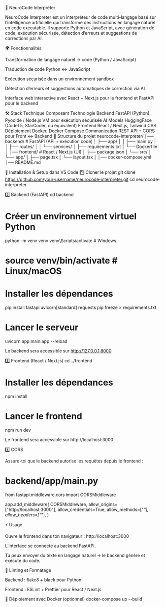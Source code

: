 🧠 NeuroCode Interpreter

NeuroCode Interpreter est un interpréteur de code multi-langage basé sur l’intelligence artificielle qui transforme des instructions en langage naturel en code exécutable.
Il supporte Python et JavaScript, avec génération de code, exécution sécurisée, détection d’erreurs et suggestions de corrections par AI.

🌍 Fonctionnalités

Transformation de langage naturel → code (Python / JavaScript)

Traduction de code Python ↔ JavaScript

Exécution sécurisée dans un environnement sandbox

Détection d’erreurs et suggestions automatiques de correction via AI

Interface web interactive avec React + Next.js pour le frontend et FastAPI pour le backend

🛠 Stack Technique
Composant	Technologie
Backend	FastAPI (Python), Pyodide / Node.js VM pour exécution sécurisée
AI Models	HuggingFace (CodeT5, StarCoder, ou équivalent)
Frontend	React / Next.js, Tailwind CSS
Déploiement	Docker, Docker Compose
Communication	REST API + CORS pour Front ↔ Backend
📂 Structure du projet
neurocode-interpreter/
│── backend/           # FastAPI (API + exécution code)
│   ├── app/
│   │   ├── main.py
│   │   ├── routes/
│   │   └── services/
│   ├── requirements.txt
│   └── Dockerfile
│
│── frontend/          # React / Next.js (UI)
│   ├── package.json
│   └── src/
│       └── app/
│           ├── page.tsx
│           └── layout.tsx
│
│── docker-compose.yml
│── README.md

🚀 Installation & Setup dans VS Code
1️⃣ Cloner le projet
git clone https://github.com/your-username/neurocode-interpreter.git
cd neurocode-interpreter

2️⃣ Backend (FastAPI)
cd backend

# Créer un environnement virtuel Python
python -m venv venv
venv\Scripts\activate       # Windows
# source venv/bin/activate  # Linux/macOS

# Installer les dépendances
pip install fastapi uvicorn[standard] requests
pip freeze > requirements.txt

# Lancer le serveur
uvicorn app.main:app --reload


Le backend sera accessible sur http://127.0.0.1:8000

3️⃣ Frontend (React / Next.js)
cd ../frontend

# Installer les dépendances
npm install

# Lancer le frontend
npm run dev


Le frontend sera accessible sur http://localhost:3000

4️⃣ CORS

Assure-toi que le backend autorise les requêtes depuis le frontend :

# backend/app/main.py
from fastapi.middleware.cors import CORSMiddleware

app.add_middleware(
    CORSMiddleware,
    allow_origins=["http://localhost:3000"],
    allow_credentials=True,
    allow_methods=["*"],
    allow_headers=["*"],
)

⚡ Usage

Ouvre le frontend dans ton navigateur : http://localhost:3000

L’interface se connecte au backend FastAPI.

Tu peux envoyer du texte en langage naturel → le backend génère et exécute du code.

🧹 Linting et Formatage

Backend : flake8 + black pour Python

Frontend : ESLint + Prettier pour React / Next.js

🐳 Déploiement avec Docker (optionnel)
docker-compose up --build
